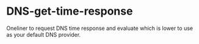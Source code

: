 # DNS-get-time-response
Oneliner to request DNS time response and evaluate which is lower to use as your default DNS provider. 
